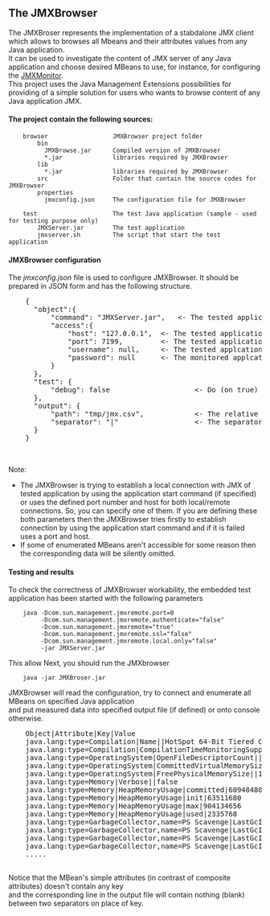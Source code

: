 ## The JMXBrowser ##

The JMXBroser represents the implementation of a stabdalone JMX client which allows to browses all Mbeans and their attributes values from any Java application.  
It can be used to investigate the content of JMX server of any Java application and choose desired MBeans to use, for instance, for configuring the [JMXMonitor](https://github.com/monitisexchange/Monitis-Java-Plugins/tree/master/JMX-Monitor).  
This project uses the Java Management Extensions possibilities for providing of a simple solution for users who wants to browse content of any Java application JMX.  

#### The project contain the following sources: ####

        browser                  JMXBrowser project folder 
            bin
              JMXBrowse.jar      Compiled version of JMXBrowser
              *.jar              libraries required by JMXBrowser  
            lib
              *.jar              libraries required by JMXBrowser  
            src                  Folder that contain the source codes for JMXBrowser  
            properties
              jmxconfig.json     The configuration file for JMXBrowser

        test                     The test Java application (sample - used for testing purpose only)
            JMXServer.jar        The test application
            jmxserver.sh         The script that start the test application

#### JMXBrowser configuration ####

The _jmxconfig.json_ file is used to configure JMXBrowser. It should be prepared in JSON form and has the following structure.

   <pre markdown="1">
	{
	  "object":{
	  	  "command": "JMXServer.jar",   <- The tested application start command 
	      "access":{
			  "host": "127.0.0.1",  <- The tested application host IP <i>(optional; the default value - "localhost")</i>
			  "port": 7199,         <- The tested application JMX port number <i>(optional; the default value - 0)</i>
			  "username": null,     <- The tested applcation JMX access credentials (user name; optional)
			  "password": null      <- The monitored applcation JMX access credentials (user password; optional)
	      }
	  },
	  "test": {
	      "debug": false                    <- Do (on true) or no print additional debug information
	  },
	  "output": {
	      "path": "tmp/jmx.csv",            <- The relative or absolute path for browsing results output file (
	      "separator": "|"                  <- The separator that will separates fields on each line
	  }
	}

   </pre>

Note:  

  - The JMXBrowser is trying to establish a local connection with JMX of tested application by using the application start command (if specified) or uses the defined port number and host for both local/remote connections. So, you can specify one of them. If you are defining these both parameters then the JMXBrowser tries firstly to establish connection by using the application start command and if it is failed uses a port and host.
  - If some of enumerated MBeans aren't accessible for some reason then the corresponding data will be silently omitted.
 
#### Testing and results ####

To check the correctness of JMXBrowser workability, the embedded test application has been started with the following parameters

        java -Dcom.sun.management.jmxremote.port=0 
             -Dcom.sun.management.jmxremote.authenticate="false" 
             -Dcom.sun.management.jmxremote="true" 
             -Dcom.sun.management.jmxremote.ssl="false" 
             -Dcom.sun.management.jmxremote.local.only="false" 
             -jar JMXServer.jar

This allow 
Next, you should run the JMXbrowser

        java -jar JMXBroser.jar

JMXBrowser will read the configuration, try to connect and enumerate all MBeans on specified Java application  
and put measured data into specified output file (if defined) or onto console otherwise.  

   <pre markdown="1">
	Object|Attribute|Key|Value                                            <- header separated by specified separator
	java.lang:type=Compilation|Name||HotSpot 64-Bit Tiered Compilers      <- measuring MBeans data (simple MBean)
	java.lang:type=Compilation|CompilationTimeMonitoringSupported||true
	java.lang:type=OperatingSystem|OpenFileDescriptorCount||12
	java.lang:type=OperatingSystem|CommittedVirtualMemorySize||1309061120
	java.lang:type=OperatingSystem|FreePhysicalMemorySize||158765056
	java.lang:type=Memory|Verbose||false
	java.lang:type=Memory|HeapMemoryUsage|committed|60948480              <- measuring MBeans data (Composite Mbean has a key)
	java.lang:type=Memory|HeapMemoryUsage|init|63511680
	java.lang:type=Memory|HeapMemoryUsage|max|904134656
	java.lang:type=Memory|HeapMemoryUsage|used|2335768
	java.lang:type=GarbageCollector,name=PS Scavenge|LastGcInfo|GcThreadCount|4
	java.lang:type=GarbageCollector,name=PS Scavenge|LastGcInfo|duration|1
	java.lang:type=GarbageCollector,name=PS Scavenge|LastGcInfo|endTime|8685386
	java.lang:type=GarbageCollector,name=PS Scavenge|LastGcInfo|id|3
	.....
   </pre>
  
Notice that the MBean's simple attributes (in contrast of composite attributes) doesn't contain any key  
and the corresponding line in the output file will contain nothing (blank) between two separators on place of key. 




